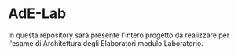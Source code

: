# AdE-Lab
In questa repository sarà presente l'intero progetto da realizzare per l'esame di Architettura degli Elaboratori modulo Laboratorio.

